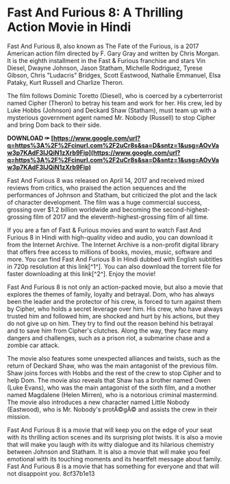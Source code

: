 
 
# Fast And Furious 8: A Thrilling Action Movie in Hindi
 
Fast And Furious 8, also known as The Fate of the Furious, is a 2017 American action film directed by F. Gary Gray and written by Chris Morgan. It is the eighth installment in the Fast & Furious franchise and stars Vin Diesel, Dwayne Johnson, Jason Statham, Michelle Rodriguez, Tyrese Gibson, Chris "Ludacris" Bridges, Scott Eastwood, Nathalie Emmanuel, Elsa Pataky, Kurt Russell and Charlize Theron.
 
The film follows Dominic Toretto (Diesel), who is coerced by a cyberterrorist named Cipher (Theron) to betray his team and work for her. His crew, led by Luke Hobbs (Johnson) and Deckard Shaw (Statham), must team up with a mysterious government agent named Mr. Nobody (Russell) to stop Cipher and bring Dom back to their side.
 
**DOWNLOAD ✑ [https://www.google.com/url?q=https%3A%2F%2Fcinurl.com%2F2uCr8s&sa=D&sntz=1&usg=AOvVaw3p7KAdF3IJQiN1zXrb9Fip](https://www.google.com/url?q=https%3A%2F%2Fcinurl.com%2F2uCr8s&sa=D&sntz=1&usg=AOvVaw3p7KAdF3IJQiN1zXrb9Fip)**


 
Fast And Furious 8 was released on April 14, 2017 and received mixed reviews from critics, who praised the action sequences and the performances of Johnson and Statham, but criticized the plot and the lack of character development. The film was a huge commercial success, grossing over $1.2 billion worldwide and becoming the second-highest-grossing film of 2017 and the eleventh-highest-grossing film of all time.
 
If you are a fan of Fast & Furious movies and want to watch Fast And Furious 8 in Hindi with high-quality video and audio, you can download it from the Internet Archive. The Internet Archive is a non-profit digital library that offers free access to millions of books, movies, music, software and more. You can find Fast And Furious 8 in Hindi dubbed with English subtitles in 720p resolution at this link[^1^]. You can also download the torrent file for faster downloading at this link[^2^]. Enjoy the movie!

Fast And Furious 8 is not only an action-packed movie, but also a movie that explores the themes of family, loyalty and betrayal. Dom, who has always been the leader and the protector of his crew, is forced to turn against them by Cipher, who holds a secret leverage over him. His crew, who have always trusted him and followed him, are shocked and hurt by his actions, but they do not give up on him. They try to find out the reason behind his betrayal and to save him from Cipher's clutches. Along the way, they face many dangers and challenges, such as a prison riot, a submarine chase and a zombie car attack.
 
The movie also features some unexpected alliances and twists, such as the return of Deckard Shaw, who was the main antagonist of the previous film. Shaw joins forces with Hobbs and the rest of the crew to stop Cipher and to help Dom. The movie also reveals that Shaw has a brother named Owen (Luke Evans), who was the main antagonist of the sixth film, and a mother named Magdalene (Helen Mirren), who is a notorious criminal mastermind. The movie also introduces a new character named Little Nobody (Eastwood), who is Mr. Nobody's protÃ©gÃ© and assists the crew in their mission.
 
Fast And Furious 8 is a movie that will keep you on the edge of your seat with its thrilling action scenes and its surprising plot twists. It is also a movie that will make you laugh with its witty dialogue and its hilarious chemistry between Johnson and Statham. It is also a movie that will make you feel emotional with its touching moments and its heartfelt message about family. Fast And Furious 8 is a movie that has something for everyone and that will not disappoint you.
 8cf37b1e13
 
